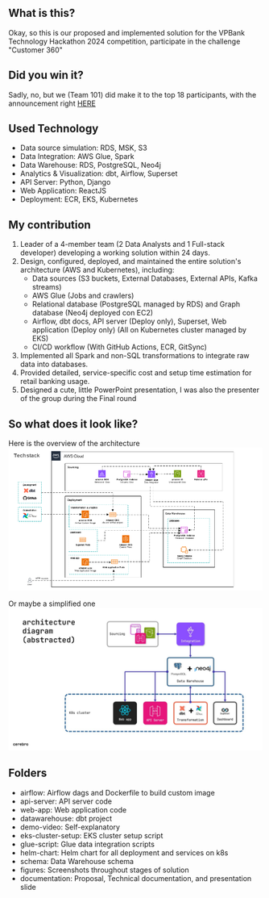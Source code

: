 ## What is this? 
Okay, so this is our proposed and implemented solution for the VPBank Technology Hackathon 2024 competition, participate in the challenge "Customer 360"

## Did you win it?
Sadly, no, but we (Team 101) did make it to the top 18 participants, with the announcement right [HERE](https://www.linkedin.com/posts/vpbank_vpbank-homeoftalents-activity-7201777548886695937-R0mL/)


## Used Technology
- Data source simulation: RDS, MSK, S3
- Data Integration: AWS Glue, Spark
- Data Warehouse: RDS, PostgreSQL, Neo4j
- Analytics & Visualization: dbt, Airflow, Superset
- API Server: Python, Django
- Web Application: ReactJS
- Deployment: ECR, EKS, Kubernetes

## My contribution
 1. Leader of a 4-member team (2 Data Analysts and 1 Full-stack developer) developing a working solution within 24 days.
 2. Design, configured, deployed, and maintained the entire solution's architecture (AWS and Kubernetes), including:
    - Data sources (S3 buckets, External Databases, External APIs, Kafka streams)
    - AWS Glue (Jobs and crawlers)
    - Relational database (PostgreSQL managed by RDS) and Graph database (Neo4j deployed con EC2)
    - Airflow, dbt docs, API server (Deploy only), Superset, Web application (Deploy only) (All on Kubernetes cluster managed by EKS)
    - CI/CD workflow (With GitHub Actions, ECR, GitSync)
 3. Implemented all Spark and non-SQL transformations to integrate raw data into databases.
 4. Provided detailed, service-specific cost and setup time estimation for retail banking usage.
 5. Designed a cute, little PowerPoint presentation, I was also the presenter of the group during the Final round

## So what does it look like?
Here is the overview of the architecture
![Customer 360 - Detailed Architecture](https://raw.githubusercontent.com/jazzDung/retail-banking-customer360/main/figures/architecture/Detailed.png)


Or maybe a simplified one
![Customer 360 - Abstracted Architecture](https://raw.githubusercontent.com/jazzDung/retail-banking-customer360/main/figures/architecture/Abstracted.jpg)


## Folders
- airflow: Airflow dags and Dockerfile to build custom image
- api-server: API server code
- web-app: Web application code
- datawarehouse: dbt project
- demo-video: Self-explanatory
- eks-cluster-setup: EKS cluster setup script
- glue-script: Glue data integration scripts
- helm-chart: Helm chart for all deployment and services on k8s
- schema: Data Warehouse schema
- figures: Screenshots throughout stages of solution
- documentation: Proposal, Technical documentation, and presentation slide
